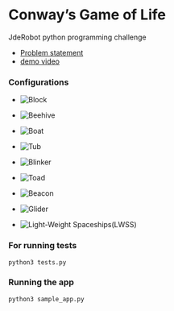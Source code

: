 # Conway’s Game of Life
JdeRobot python programming challenge

- [Problem statement](https://drive.google.com/file/d/1cniJXQw3z4DEj8YciO7GnLcmjGPsk53j/view)
- [demo video](https://youtu.be/DH443Hz9RD8)


### Configurations
- ![Block](https://upload.wikimedia.org/wikipedia/commons/thumb/9/96/Game_of_life_block_with_border.svg/800px-Game_of_life_block_with_border.svg.png)

- ![Beehive](https://upload.wikimedia.org/wikipedia/commons/thumb/6/67/Game_of_life_beehive.svg/1024px-Game_of_life_beehive.svg.png)

- ![Boat](https://upload.wikimedia.org/wikipedia/commons/thumb/7/7f/Game_of_life_boat.svg/123px-Game_of_life_boat.svg.png)

- ![Tub](https://upload.wikimedia.org/wikipedia/commons/thumb/3/31/Game_of_life_flower.svg/123px-Game_of_life_flower.svg.png)

- ![Blinker](https://upload.wikimedia.org/wikipedia/commons/9/95/Game_of_life_blinker.gif)

- ![Toad](https://upload.wikimedia.org/wikipedia/commons/1/12/Game_of_life_toad.gif)

- ![Beacon](https://upload.wikimedia.org/wikipedia/commons/1/1c/Game_of_life_beacon.gif)

- ![Glider](https://upload.wikimedia.org/wikipedia/commons/f/f2/Game_of_life_animated_glider.gif)

- ![Light-Weight Spaceships(LWSS)](https://upload.wikimedia.org/wikipedia/commons/3/37/Game_of_life_animated_LWSS.gif)

### For running tests
```
python3 tests.py
```

### Running the app
```
python3 sample_app.py
```
